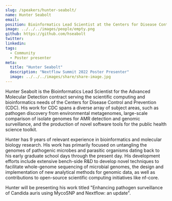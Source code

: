 ```yaml
---
slug: /speakers/hunter-seabolt/
name: Hunter Seabolt
email:
position: Bioinformatics Lead Scientist at the Centers for Disease Control and Prevention
image: ../../../images/people/empty.png
github: https://github.com/hseabolt
twitter:
linkedin:
tags:
  - Community
  - Poster presenter
meta:
  title: "Hunter Seabolt"
  description: "Nextflow Summit 2022 Poster Presenter"
  image: ../../../images/share/share-image.jpg
---
```

Hunter Seabolt is the Bioinformatics Lead Scientist for the Advanced Molecular Detection contract serving the scientific computing and bioinformatics needs of the Centers for Disease Control and Prevention (CDC).  His work for CDC spans a diverse array of subject areas, such as pathogen discovery from environmental metagenomes, large-scale comparison of isolate genomes for AMR detection and genomic surveillance, and the production of novel software tools for the public health science toolkit.

Hunter has 9 years of relevant experience in bioinformatics and molecular biology research.  His work has primarily focused on untangling the genomes of pathogenic microbes and parasitic organisms dating back to his early graduate school days through the present day.  His development efforts include extensive bench-side R&D to develop novel techniques to facilitate whole-genome sequencing of microbial genomes, the design and implementation of new analytical methods for genomic data, as well as contributions to open-source scientific computing initiatives like nf-core.  

Hunter will be presenting his work titled "Enhancing pathogen surveillance of Candida auris using MycoSNP and Nextflow: an update".
